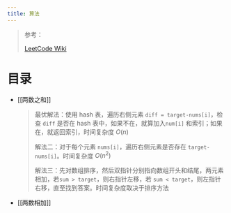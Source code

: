 ```yaml
---
title: 算法
---
```


> 参考：
>
> [LeetCode Wiki](https://doocs.github.io/leetcode/)

# 目录

- [[两数之和]]

    > 最优解法：使用 hash 表，遍历右侧元素 `diff = target-nums[i]`，检查 `diff` 是否在 hash 表中，如果不在，就算加入`num[i]` 和索引；如果在，就返回索引，时间复杂度 $O(n)$
    >
    > 解法二：对于每个元素 `nums[i]`，遍历右侧元素是否存在 `target-nums[i]`。时间复杂度 $O(n^2)$
    >
    > 解法三：先对数组排序，然后双指针分别指向数组开头和结尾，两元素相加，若`sum > target`，则右指针左移，若 `sum < target`，则左指针右移，直至找到答案。时间复杂度取决于排序方法
    
- [[两数相加]]
